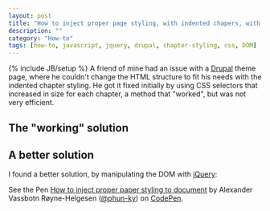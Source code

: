 ```yaml
---
layout: post
title: "How to inject proper page styling, with indented chapers, with jQuery and CSS"
description: ""
category: "How-to"
tags: [how-to, javascript, jquery, drupal, chapter-styling, css, DOM]
---
```

{% include JB/setup %}
A friend of mine had an issue with a [Drupal](https://drupal.org/) theme page, where he couldn't change the HTML structure to fit his needs with the indented chapter styling. He got it fixed initially by using CSS selectors that increased in size for each chapter, a method that "worked", but was not very efficient.

## The "working" solution

<script src="https://gist.github.com/phun-ky/7e7c5dfd64a847ed6489.js"></script>

## A better solution

I found a better solution, by manipulating the DOM with [jQuery](http://jquery.com/): 

<p data-height="500" data-theme-id="5306" data-slug-hash="xKqlu" data-default-tab="result" class="codepen">

See the Pen <a href="http://codepen.io/phun-ky/pen/xKqlu/">How to inject proper paper styling to document</a> by Alexander Vassbotn Røyne-Helgesen (<a href="http://codepen.io/phun-ky">@phun-ky</a>) on <a href="http://codepen.io">CodePen</a>.

</p>

<script async="async" src="//codepen.io/assets/embed/ei.js"></script>